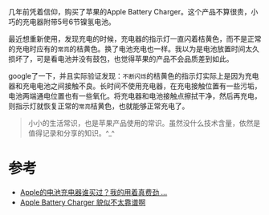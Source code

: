 几年前凭着信仰，购买了苹果的Apple Battery Charger。这个产品不算很贵，小巧的充电器附带5号6节镍氢电池。

最近想重新使用，发现充电的时候，充电器的指示灯一直闪着桔黄色，而不是正常的充电时应有的`常亮`的桔黄色。换了电池充电也一样。我以为是电池放置时间太久损坏了，可是看电池并没有鼓包，也觉得苹果的产品不会品质差到如此。

google了一下，并且实际验证发现：`不断闪烁`的桔黄色的指示灯实际上是因为充电器和充电电池之间接触不良。长时间不使用充电器，在充电接触位置有一些污垢，电池两端通电位置也有一些氧化。将充电器和电池接触点擦拭干净，然后再充电，则指示灯就恢复正常的`常亮`桔黄色，也就能够正常充电了。

> 小小的生活常识，也是苹果产品使用的常识。虽然没什么技术含量，依然是值得记录和分享的知识。^_^

# 参考

* [Apple的电池充电器谁买过？我的用着真费劲 ...](http://bbs.feng.com/read-htm-tid-8431250.html)
* [Apple Battery Charger 貌似不太靠谱啊](https://www.v2ex.com/t/22170)